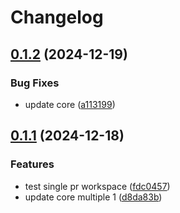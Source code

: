 # Changelog

## [0.1.2](https://github.com/antonbaliasnikov/release-please-single-pr/compare/core-v0.1.1...core-v0.1.2) (2024-12-19)


### Bug Fixes

* update core ([a113199](https://github.com/antonbaliasnikov/release-please-single-pr/commit/a113199b4c30052f98ae985bfe82958429002079))

## [0.1.1](https://github.com/antonbaliasnikov/release-please-single-pr/compare/core-v0.1.0...core-v0.1.1) (2024-12-18)


### Features

* test single pr workspace ([fdc0457](https://github.com/antonbaliasnikov/release-please-single-pr/commit/fdc04572aad44dbc3a40d1f6551b468ba3b1874f))
* update core multiple 1 ([d8da83b](https://github.com/antonbaliasnikov/release-please-single-pr/commit/d8da83b188a94b20acb8135e19ac66b5018d4d4e))
